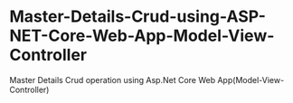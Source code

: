 # Master-Details-Crud-using-ASP-NET-Core-Web-App-Model-View-Controller
Master Details Crud operation using Asp.Net Core Web App(Model-View-Controller)
